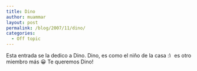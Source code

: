 ```yaml
---
title: Dino
author: muammar
layout: post
permalink: /blog/2007/11/dino/
categories:
  - Off topic
---
```

Esta entrada se la dedico a Dino. Dino, es como el niño de la casa <img src="http://muammar.me/blog/wp-includes/images/smilies/simple-smile.png" alt=":)" class="wp-smiley" style="height: 1em; max-height: 1em;" /> es otro miembro más 😀 Te queremos Dino!